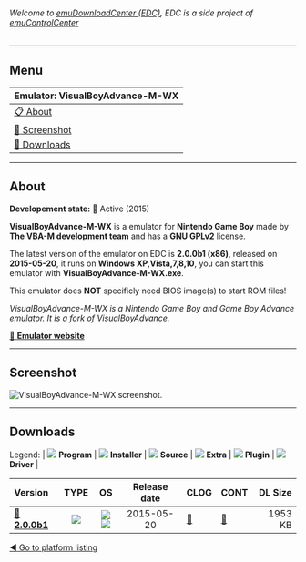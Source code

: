 ###### Welcome to [emuDownloadCenter (EDC)](https://github.com/PhoenixInteractiveNL/emuDownloadCenter/wiki/), EDC is a side project of [emuControlCenter](https://github.com/PhoenixInteractiveNL/emuControlCenter/wiki/)
***
## Menu
| **Emulator: VisualBoyAdvance-M-WX** |
|:---------|
| [:clipboard: About](#about) |
| [:sunrise: Screenshot](#screenshot) |
| [:floppy_disk: Downloads](#downloads) |
***
## About
**Developement state:** :large_blue_circle: Active (2015)

**VisualBoyAdvance-M-WX** is a emulator for **Nintendo Game Boy** made by **The VBA-M development team** and has a **GNU GPLv2** license.

The latest version of the emulator on EDC is **2.0.0b1 (x86)**, released on **2015-05-20**, it runs on **Windows XP,Vista,7,8,10**, you can start this emulator with **VisualBoyAdvance-M-WX.exe**.

This emulator does **NOT** specificly need BIOS image(s) to start ROM files!

_VisualBoyAdvance-M-WX is a Nintendo Game Boy and Game Boy Advance emulator. It is a fork of VisualBoyAdvance._

[:link: **Emulator website**](http://vba-m.com/)
***
## Screenshot
![](https://raw.githubusercontent.com/PhoenixInteractiveNL/emuDownloadCenter/master/hooks/vbam/emulator_screen_01.jpg "VisualBoyAdvance-M-WX screenshot.")
***
## Downloads
Legend:
| ![](https://raw.githubusercontent.com/wiki/PhoenixInteractiveNL/emuDownloadCenter/images_misc/icon_program_24.png) **Program** | 
![](https://raw.githubusercontent.com/wiki/PhoenixInteractiveNL/emuDownloadCenter/images_misc/icon_installer_24.png) **Installer** | 
![](https://raw.githubusercontent.com/wiki/PhoenixInteractiveNL/emuDownloadCenter/images_misc/icon_source_code_24.png) **Source** | 
![](https://raw.githubusercontent.com/wiki/PhoenixInteractiveNL/emuDownloadCenter/images_misc/icon_extra_24.png) **Extra** | 
![](https://raw.githubusercontent.com/wiki/PhoenixInteractiveNL/emuDownloadCenter/images_misc/icon_plugin_24.png) **Plugin** | 
![](https://raw.githubusercontent.com/wiki/PhoenixInteractiveNL/emuDownloadCenter/images_misc/icon_driver_24.png) **Driver** | 
 
| Version  | TYPE | OS | Release date  | CLOG | CONT | DL Size  |
|:---------|:----:|:--:|:-------------:|:-----|:-----|---------:|
| [:floppy_disk: **2.0.0b1**](https://github.com/PhoenixInteractiveNL/edc-repo0003/raw/master/vbam/2.0.0b1.7z) | ![](https://raw.githubusercontent.com/wiki/PhoenixInteractiveNL/emuDownloadCenter/images_misc/icon_program_24.png) | ![](https://raw.githubusercontent.com/wiki/PhoenixInteractiveNL/emuDownloadCenter/images_misc/logo_windows_24.png)![](https://raw.githubusercontent.com/wiki/PhoenixInteractiveNL/emuDownloadCenter/images_misc/icon_32-bit_24.png) | 2015-05-20 | [:page_facing_up:](https://github.com/PhoenixInteractiveNL/edc-repo0003/blob/master/vbam/2.0.0b1_changelog.txt) | [:mag_right:](https://github.com/PhoenixInteractiveNL/edc-repo0003/blob/master/vbam/2.0.0b1_contents.txt) | 1953 KB |

[:arrow_backward: Go to platform listing](https://github.com/PhoenixInteractiveNL/emuDownloadCenter/wiki/EDC-Platform-List)
